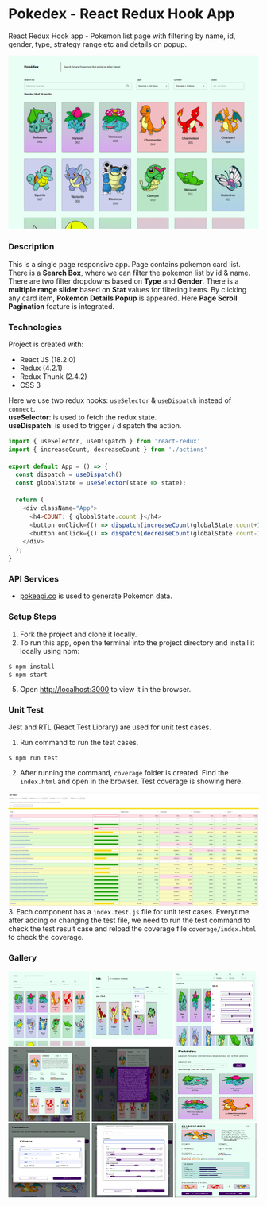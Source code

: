 # Pokedex - React Redux Hook App
React Redux Hook app - Pokemon list page with filtering by name, id, gender, type, strategy range etc and details on popup.

![Screenshot](/src/assets/img/desktop.png?raw=true)

### Description
This is a single page responsive app. Page contains pokemon card list. There is a **Search Box**, where we can filter the pokemon list by id & name. There are two filter dropdowns based on **Type** and **Gender**. There is a **multiple range slider** based on **Stat** values for filtering items. By clicking any card item, **Pokemon Details Popup** is appeared. Here **Page Scroll Pagination** feature is integrated.


### Technologies
Project is created with:
* React JS (18.2.0)
* Redux (4.2.1)
* Redux Thunk (2.4.2)
* CSS 3

Here we use two redux hooks: `useSelector` & `useDispatch` instead of `connect`.\
**useSelector**: is used to fetch the redux state.\
**useDispatch**: is used to trigger / dispatch the action.

```js
import { useSelector, useDispatch } from 'react-redux'
import { increaseCount, decreaseCount } from './actions'

export default App = () => {
  const dispatch = useDispatch()
  const globalState = useSelector(state => state);

  return (
    <div className="App">
      <h4>COUNT: { globalState.count }</h4>
      <button onClick={() => dispatch(increaseCount(globalState.count+1)}>INCREASE</button>
      <button onClick={() => dispatch(decreaseCount(globalState.count-1)}>DECREASE</button>
    </div>
  );
}
```


### API Services
* [pokeapi.co](https://pokeapi.co/api/v2/) is used to generate Pokemon data.


### Setup Steps
1. Fork the project and clone it locally.
2. To run this app, open the terminal into the project directory and install it locally using npm:
```shell
$ npm install
$ npm start
```
5. Open [http://localhost:3000](http://localhost:3000) to view it in the browser.


### Unit Test
Jest and RTL (React Test Library) are used for unit test cases.
1. Run command to run the test cases.
```shell
$ npm run test
```
2. After running the command, `coverage` folder is created. Find the `index.html` and open in the browser. Test coverage is showing here.

![Screenshot](/src/assets/img/coverage.png?raw=true)
3. Each component has a `index.test.js` file for unit test cases. Everytime after adding or changing the test file, we need to run the test command to check the test result case and reload the coverage file `coverage/index.html` to check the coverage.


### Gallery
<div style="float:left">
<img src="/src/assets/img/desktop.png?raw=true" width="32.5%" height="150">
<img src="/src/assets/img/desktop-2.png?raw=true" width="32.5%" height="150">
<img src="/src/assets/img/desktop-3.png?raw=true" width="32.5%" height="150">
<img src="/src/assets/img/desktop-4.png?raw=true" width="32.5%" height="150">
<img src="/src/assets/img/desktop-5.png?raw=true" width="32.5%" height="150">
<img src="/src/assets/img/mobile-1.png?raw=true" width="32.5%" height="150">
<img src="/src/assets/img/mobile-2.png?raw=true" width="32.5%" height="150">
<img src="/src/assets/img/mobile-3.png?raw=true" width="32.5%" height="150">
<img src="/src/assets/img/mobile-4.png?raw=true" width="32.5%" height="150">
</div>
